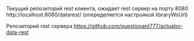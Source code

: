 Текущий репозиторий rest клиента, ожидает rest сервер на порту 8080 http://localhost:8080/datarest/ (опеределяется настройкой libraryWsUrl)
  
Репозиторий rest сервера
  https://github.com/questionant777/actuator-data-rest
  
